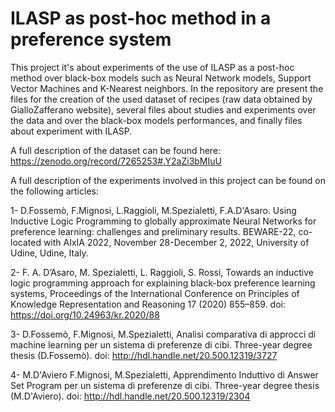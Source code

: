 # ILASP as post-hoc method in a preference system

This project it's about experiments of the use of ILASP as a post-hoc method over black-box models such as Neural Network models, Support Vector Machines and K-Nearest neighbors.
In the repository are present the files for the creation of the used dataset of recipes (raw data obtained by GialloZafferano website), several files about studies and experiments over the data and over the black-box models performances, and finally files about experiment with ILASP.

A full description of the dataset can be found here: https://zenodo.org/record/7265253#.Y2aZi3bMIuU

A full description of the experiments involved in this project can be found on the following articles:

1- D.Fossemò, F.Mignosi, L.Raggioli, M.Spezialetti, F.A.D'Asaro. Using Inductive Logic Programming to globally approximate Neural Networks for preference learning: challenges and preliminary results. BEWARE-22, co-located with AIxIA 2022, November 28-December 2, 2022, University of Udine, Udine, Italy.

2- F. A. D’Asaro, M. Spezialetti, L. Raggioli, S. Rossi, Towards an inductive logic programming approach for explaining black-box preference learning systems, Proceedings of the International Conference on Principles of Knowledge Representation and Reasoning 17 (2020) 855–859. doi: https://doi.org/10.24963/kr.2020/88

3- D.Fossemò, F.Mignosi, M.Spezialetti, Analisi comparativa di approcci di machine learning per un sistema di preferenze di cibi. Three-year degree thesis (D.Fossemò). doi: http://hdl.handle.net/20.500.12319/3727

4- M.D'Aviero F.Mignosi, M.Spezialetti, Apprendimento Induttivo di Answer Set Program per un sistema di preferenze di cibi. Three-year degree thesis (M.D'Aviero). doi: http://hdl.handle.net/20.500.12319/2304
